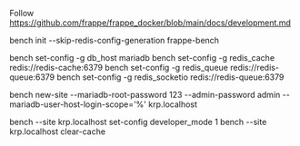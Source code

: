 Follow https://github.com/frappe/frappe_docker/blob/main/docs/development.md

bench init --skip-redis-config-generation frappe-bench

bench set-config -g db_host mariadb
bench set-config -g redis_cache redis://redis-cache:6379
bench set-config -g redis_queue redis://redis-queue:6379
bench set-config -g redis_socketio redis://redis-queue:6379

bench new-site --mariadb-root-password 123 --admin-password admin --mariadb-user-host-login-scope='%' krp.localhost

bench --site krp.localhost set-config developer_mode 1
bench --site krp.localhost clear-cache
